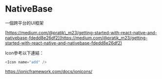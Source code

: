 # NativeBase

一個跨平台的UI框架

[https://medium.com/@pratik\_m23/getting-started-with-react-native-and-nativebase-fdedd8e26df2](https://medium.com/@pratik_m23/getting-started-with-react-native-and-nativebase-fdedd8e26df2)





Icon參考以下連結：

```js
<Icon name="add" />
```

https://ionicframework.com/docs/ionicons/

